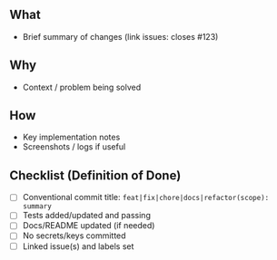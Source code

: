 ## What
- Brief summary of changes (link issues: closes #123)

## Why
- Context / problem being solved

## How
- Key implementation notes
- Screenshots / logs if useful

## Checklist (Definition of Done)
- [ ] Conventional commit title: `feat|fix|chore|docs|refactor(scope): summary`
- [ ] Tests added/updated and passing
- [ ] Docs/README updated (if needed)
- [ ] No secrets/keys committed
- [ ] Linked issue(s) and labels set
